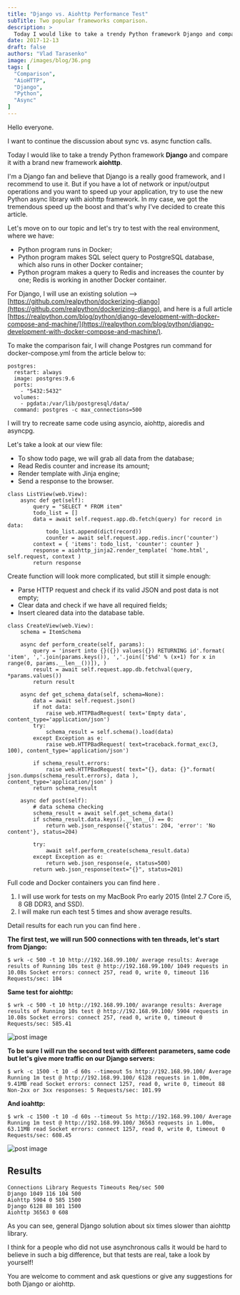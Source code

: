 ```yaml
---
title: "Django vs. Aiohttp Performance Test"
subTitle: Two popular frameworks comparison.
description: >
  Today I would like to take a trendy Python framework Django and compare it with a brand new framework aiohttp.  I'm a Django fan and believe that Django is a really good framework, and I recommend to use it.
date: 2017-12-13
draft: false
authors: "Vlad Tarasenko"
image: /images/blog/36.png
tags: [
  "Сomparison",
  "AioHTTP",
  "Django",
  "Python",
  "Async"
]
---
```


Hello everyone.

I want to continue the discussion about sync vs. async function calls.

Today I would like to take a trendy Python framework **Django** and compare it with a brand new framework **aiohttp**.

I'm a Django fan and believe that Django is a really good framework, and I recommend to use it. But if you have a lot of network or input/output operations and you want to speed up your application, try to use the new Python async library with aiohttp framework. In my case, we got the tremendous speed up the boost and that's why I've decided to create this article.

Let's move on to our topic and let's try to test with the real environment, where we have:

- Python program runs in Docker;
- Python program makes SQL select query to PostgreSQL database, which also runs in other Docker container;
- Python program makes a query to Redis and increases the counter by one; Redis is working in another Docker container.

For Django, I will use an existing solution --> [https://github.com/realpython/dockerizing-django](https://github.com/realpython/dockerizing-django), and here is a full 
article [https://realpython.com/blog/python/django-development-with-docker-compose-and-machine/](https://realpython.com/blog/python/django-development-with-docker-compose-and-machine/).

To make the comparison fair, I will change Postgres run command for docker-compose.yml from the article below to:

```
postgres:
  restart: always
  image: postgres:9.6
  ports:
    - "5432:5432"
  volumes:
    - pgdata:/var/lib/postgresql/data/
  command: postgres -c max_connections=500 
```

I will try to recreate same code using asyncio, aiohttp, aioredis and asyncpg.

Let's take a look at our view file:

- To show todo page, we will grab all data from the database;
- Read Redis counter and increase its amount;
- Render template with Jinja engine;
- Send a response to the browser.

```
class ListView(web.View):
    async def get(self):
        query = "SELECT * FROM item"
        todo_list = []
        data = await self.request.app.db.fetch(query) for record in data:
            todo_list.append(dict(record))
            counter = await self.request.app.redis.incr('counter')
        context = { 'items': todo_list, 'counter': counter }
        response = aiohttp_jinja2.render_template( 'home.html', self.request, context )
        return response
```

Create function will look more complicated, but still it simple enough:

- Parse HTTP request and check if its valid JSON and post data is not empty;
- Clear data and check if we have all required fields;
- Insert cleared data into the database table.

```
class CreateView(web.View):
    schema = ItemSchema

    async def perform_create(self, params):
        query = 'insert into {}({}) values({}) RETURNING id'.format( 'item', ','.join(params.keys()), ','.join(['$%d' % (x+1) for x in range(0, params.__len__())]), )
        result = await self.request.app.db.fetchval(query, *params.values())
        return result

    async def get_schema_data(self, schema=None):
        data = await self.request.json()
        if not data:
            raise web.HTTPBadRequest( text='Empty data', content_type='application/json')
        try:
            schema_result = self.schema().load(data)
        except Exception as e:
            raise web.HTTPBadRequest( text=traceback.format_exc(3, 100), content_type='application/json')

        if schema_result.errors:
            raise web.HTTPBadRequest( text="{}, data: {}".format( json.dumps(schema_result.errors), data ), content_type='application/json' )
        return schema_result

    async def post(self):
        # data schema checking
        schema_result = await self.get_schema_data()
        if schema_result.data.keys().__len__() == 0:
            return web.json_response({'status': 204, 'error': 'No content'}, status=204)

        try:
            await self.perform_create(schema_result.data)
        except Exception as e:
            return web.json_response(e, status=500)
        return web.json_response(text="{}", status=201)
```

Full code and Docker containers you can find here .

1. I will use work for tests on my MacBook Pro early 2015 (Intel 2.7 Core i5, 8 GB DDR3, and SSD).
2. I will make run each test 5 times and show average results.

Detail results for each run you can find here .

**The first test, we will run 500 connections with ten threads, let's start from Django:**

```
$ wrk -c 500 -t 10 http://192.168.99.100/ average results: Average results of Running 10s test @ http://192.168.99.100/ 1049 requests in 10.08s Socket errors: connect 257, read 0, write 0, timeout 116 Requests/sec: 104
```

**Same test for aiohttp:**

```
$ wrk -c 500 -t 10 http://192.168.99.100/ avarange results: Average results of Running 10s test @ http://192.168.99.100/ 5904 requests in 10.08s Socket errors: connect 257, read 0, write 0, timeout 0 Requests/sec: 585.41
```

![post image](/images/blog/post-img-45.png)

**To be sure I will run the second test with different parameters, same code but let's give more traffic on our Django servers:**

```
$ wrk -c 1500 -t 10 -d 60s --timeout 5s http://192.168.99.100/ Average Running 1m test @ http://192.168.99.100/ 6128 requests in 1.00m, 9.41MB read Socket errors: connect 1257, read 0, write 0, timeout 88 Non-2xx or 3xx responses: 5 Requests/sec: 101.99
```

**And ioahttp:**

```
$ wrk -c 1500 -t 10 -d 60s --timeout 5s http://192.168.99.100/ Average Running 1m test @ http://192.168.99.100/ 36563 requests in 1.00m, 63.11MB read Socket errors: connect 1257, read 0, write 0, timeout 0 Requests/sec: 608.45
```

![post image](/images/blog/post-img-46.png)

## Results

```
Connections Library Requests Timeouts Req/sec 500
Django 1049 116 104 500
Aiohttp 5904 0 585 1500
Django 6128 88 101 1500
Aiohttp 36563 0 608
```

As you can see, general Django solution about six times slower than aiohttp library.

I think for a people who did not use asynchronous calls it would be hard to believe in such a big difference, but that tests are real, take a look by yourself!

You are welcome to comment and ask questions or give any suggestions for both Django or aiohttp.